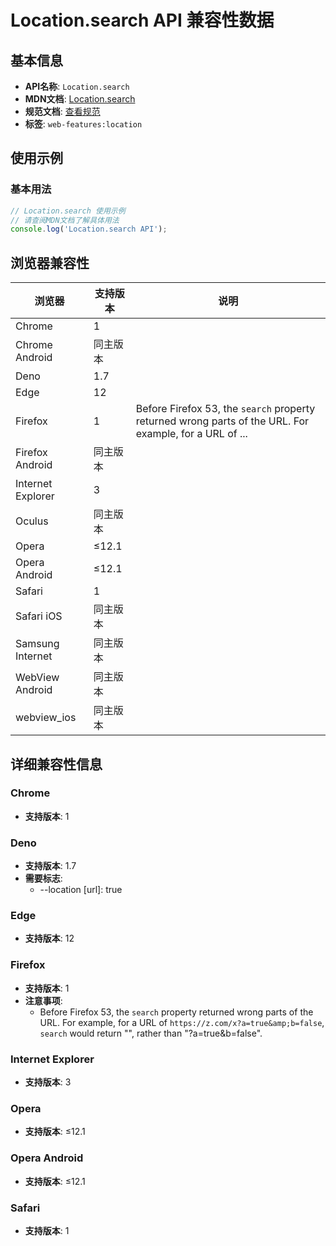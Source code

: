 # Location.search API 兼容性数据

## 基本信息

- **API名称**: `Location.search`
- **MDN文档**: [Location.search](https://developer.mozilla.org/docs/Web/API/Location/search)
- **规范文档**: [查看规范](https://html.spec.whatwg.org/multipage/nav-history-apis.html#dom-location-search-dev)
- **标签**: `web-features:location`

## 使用示例

### 基本用法

```javascript
// Location.search 使用示例
// 请查阅MDN文档了解具体用法
console.log('Location.search API');
```

## 浏览器兼容性

| 浏览器 | 支持版本 | 说明 |
|--------|----------|------|
| Chrome | 1 |  |
| Chrome Android | 同主版本 |  |
| Deno | 1.7 |  |
| Edge | 12 |  |
| Firefox | 1 | Before Firefox 53, the `search` property returned wrong parts of the URL. For example, for a URL of ... |
| Firefox Android | 同主版本 |  |
| Internet Explorer | 3 |  |
| Oculus | 同主版本 |  |
| Opera | ≤12.1 |  |
| Opera Android | ≤12.1 |  |
| Safari | 1 |  |
| Safari iOS | 同主版本 |  |
| Samsung Internet | 同主版本 |  |
| WebView Android | 同主版本 |  |
| webview_ios | 同主版本 |  |

## 详细兼容性信息

### Chrome

- **支持版本**: 1

### Deno

- **支持版本**: 1.7
- **需要标志**: 
  - --location [url]: true

### Edge

- **支持版本**: 12

### Firefox

- **支持版本**: 1
- **注意事项**:
  - Before Firefox 53, the `search` property returned wrong parts of the URL. For example, for a URL of `https://z.com/x?a=true&amp;b=false`, `search` would return "", rather than "?a=true&amp;b=false".

### Internet Explorer

- **支持版本**: 3

### Opera

- **支持版本**: ≤12.1

### Opera Android

- **支持版本**: ≤12.1

### Safari

- **支持版本**: 1

